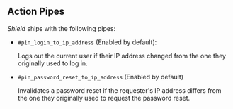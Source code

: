 ## Action Pipes

*Shield* ships with the following pipes:

- `#pin_login_to_ip_address` (Enabled by default):

  Logs out the current user if their IP address changed from the one they originally used to log in.

- `#pin_password_reset_to_ip_address` (Enabled by default)

  Invalidates a password reset if the requester's IP address differs from the one they originally used to request the password reset.
